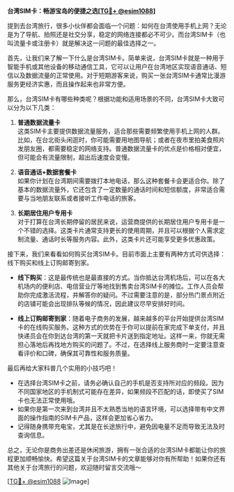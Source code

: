 **台湾SIM卡：畅游宝岛的便捷之选[[TG💪+ @esim1088](https://t.me/s/esim1088)]**

提到去台湾旅行，很多小伙伴都会面临一个问题：如何在台湾使用手机上网？无论是为了导航、拍照还是社交分享，稳定的网络连接都必不可少。而台湾SIM卡（也叫流量卡或注册卡）就是解决这一问题的最佳选择之一。

首先，让我们来了解一下什么是台湾SIM卡。简单来说，台湾SIM卡就是一种用于智能手机或其他设备的移动通信工具，它可以让用户在台湾地区实现语音通话、短信以及数据流量的正常使用。对于短期游客来说，购买一张台湾SIM卡通常比漫游服务更经济实惠，而且操作起来也非常方便。

那么，台湾SIM卡有哪些种类呢？根据功能和适用场景的不同，台湾SIM卡大致可以分为以下几类：

1. **普通数据流量卡**  
这类SIM卡主要提供数据流量服务，适合那些需要频繁使用手机上网的人群。比如，在台北街头闲逛时，你可能需要用地图导航；或者在夜市里拍美食照片发朋友圈，都需要稳定的网络支持。普通数据流量卡的优点是价格相对便宜，但可能会有流量限制，超出后速度会变慢。

2. **语音通话+数据套餐卡**  
如果你计划在台湾期间需要拨打本地电话，那么这种套餐卡会更适合你。除了基本的数据流量外，它还包含了一定数量的通话时间和短信额度，非常适合需要与当地朋友联系或者接听工作电话的旅客。

3. **长期居住用户专用卡**  
对于打算在台湾长期停留的居民来说，运营商提供的长期居住用户专用卡是一个不错的选择。这类卡片通常支持更长的使用周期，并且可以根据个人需求定制流量、通话时长等服务内容。此外，这类卡片还可能享受更多优惠政策。

接下来，我们来看看如何购买台湾SIM卡。目前市面上主要有两种方式可供选择：线下购买和线上订购邮寄到家。  
- **线下购买**：这是最传统也是最直接的方式。当你抵达台湾机场后，可以在各大机场内的便利店、电信营业厅等地找到售卖台湾SIM卡的摊位。工作人员会帮助你完成激活流程，并解答你的疑问。不过需要注意的是，部分热门景点附近的店铺可能会出现排队等候的情况，因此建议尽早安排好时间。

- **线上订购邮寄到家**：随着电子商务的发展，越来越多的平台开始提供台湾SIM卡的在线购买服务。这种方式的优势在于你可以提前在家完成下单支付，并且快递员会在你到达台湾的第一天就把卡片送到指定地址。这样一来，你就无需担心落地后再找地方购买的问题了。不过，在选择线上服务商时一定要注意查看评价和口碑，确保其可靠性和服务质量。

最后再给大家科普几个实用的小技巧吧！  
- 在选择台湾SIM卡之前，请务必确认自己的手机是否支持所对应的频段。因为不同国家地区的手机制式可能存在差异，如果频段不匹配的话，即使买了SIM卡也无法正常使用哦。
- 如果你是第一次来到台湾并且不太熟悉当地的语言环境，可以选择带有中文界面的操作指南的SIM卡产品，这样会更加省心省力。
- 记得随身携带充电宝，尤其是在长途旅行中，避免因电量不足而导致无法及时查询信息。

总之，无论你是商务出差还是休闲旅游，拥有一张合适的台湾SIM卡都能让你的旅程更加顺畅愉快。希望这篇关于台湾SIM卡的文章能够对你有所帮助！如果你还有其他关于台湾旅行的问题，欢迎随时留言交流哦～

[[TG💪+ @esim1088](https://t.me/s/esim1088) ![Image](https://i.postimg.cc/4NQfJmqS/Snipaste-2025-05-13-00-14-12.png)]